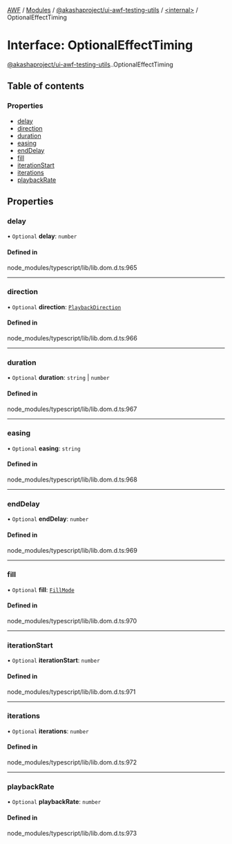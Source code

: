 [AWF](../README.md) / [Modules](../modules.md) / [@akashaproject/ui-awf-testing-utils](../modules/akashaproject_ui_awf_testing_utils.md) / [<internal\>](../modules/akashaproject_ui_awf_testing_utils._internal_.md) / OptionalEffectTiming

# Interface: OptionalEffectTiming

[@akashaproject/ui-awf-testing-utils](../modules/akashaproject_ui_awf_testing_utils.md).[<internal>](../modules/akashaproject_ui_awf_testing_utils._internal_.md).OptionalEffectTiming

## Table of contents

### Properties

- [delay](akashaproject_ui_awf_testing_utils._internal_.OptionalEffectTiming.md#delay)
- [direction](akashaproject_ui_awf_testing_utils._internal_.OptionalEffectTiming.md#direction)
- [duration](akashaproject_ui_awf_testing_utils._internal_.OptionalEffectTiming.md#duration)
- [easing](akashaproject_ui_awf_testing_utils._internal_.OptionalEffectTiming.md#easing)
- [endDelay](akashaproject_ui_awf_testing_utils._internal_.OptionalEffectTiming.md#enddelay)
- [fill](akashaproject_ui_awf_testing_utils._internal_.OptionalEffectTiming.md#fill)
- [iterationStart](akashaproject_ui_awf_testing_utils._internal_.OptionalEffectTiming.md#iterationstart)
- [iterations](akashaproject_ui_awf_testing_utils._internal_.OptionalEffectTiming.md#iterations)
- [playbackRate](akashaproject_ui_awf_testing_utils._internal_.OptionalEffectTiming.md#playbackrate)

## Properties

### delay

• `Optional` **delay**: `number`

#### Defined in

node_modules/typescript/lib/lib.dom.d.ts:965

___

### direction

• `Optional` **direction**: [`PlaybackDirection`](../modules/akashaproject_ui_awf_testing_utils._internal_.md#playbackdirection)

#### Defined in

node_modules/typescript/lib/lib.dom.d.ts:966

___

### duration

• `Optional` **duration**: `string` \| `number`

#### Defined in

node_modules/typescript/lib/lib.dom.d.ts:967

___

### easing

• `Optional` **easing**: `string`

#### Defined in

node_modules/typescript/lib/lib.dom.d.ts:968

___

### endDelay

• `Optional` **endDelay**: `number`

#### Defined in

node_modules/typescript/lib/lib.dom.d.ts:969

___

### fill

• `Optional` **fill**: [`FillMode`](../modules/akashaproject_ui_awf_testing_utils._internal_.md#fillmode)

#### Defined in

node_modules/typescript/lib/lib.dom.d.ts:970

___

### iterationStart

• `Optional` **iterationStart**: `number`

#### Defined in

node_modules/typescript/lib/lib.dom.d.ts:971

___

### iterations

• `Optional` **iterations**: `number`

#### Defined in

node_modules/typescript/lib/lib.dom.d.ts:972

___

### playbackRate

• `Optional` **playbackRate**: `number`

#### Defined in

node_modules/typescript/lib/lib.dom.d.ts:973
